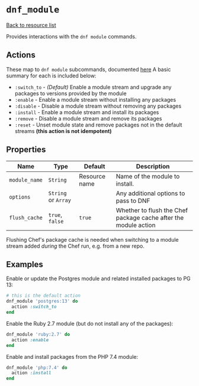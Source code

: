 # `dnf_module`

[Back to resource list](../README.md#Resources)

Provides interactions with the `dnf module` commands.

## Actions

These map to `dnf module` subcommands, documented [here](https://dnf.readthedocs.io/en/latest/command_ref.html#module-command) A basic summary for each is included below:

- `:switch_to` - *(Default)* Enable a module stream and upgrade any packages to versions provided by the module
- `:enable` - Enable a module stream without installing any packages
- `:disable` - Disable a module stream without removing any packages
- `:install` - Enable a module stream and install its packages
- `:remove` - Disable a module stream and remove its packages
- `:reset` - Unset module state and remove packages not in the default streams **(this action is not idempotent)**

## Properties

| Name          | Type                | Default       | Description                                                     |
| ------------- | ------------------- | ------------- | --------------------------------------------------------------- |
| `module_name` | `String`            | Resource name | Name of the module to install.                                  |
| `options`     | `String` or `Array` |               | Any additional options to pass to DNF                           |
| `flush_cache` | `true`, `false`     | `true`        | Whether to flush the Chef package cache after the module action |

Flushing Chef's package cache is needed when switching to a module stream added *during* the Chef run, e.g. from a new repo.

## Examples

Enable or update the Postgres module and related installed packages to PG 13:

```rb
# this is the default action
dnf_module 'postgres:13' do
  action :switch_to
end
```

Enable the Ruby 2.7 module (but do not install any of the packages):

```rb
dnf_module 'ruby:2.7' do
  action :enable
end
```

Enable and install packages from the PHP 7.4 module:

```rb
dnf_module 'php:7.4' do
  action :install
end
```
